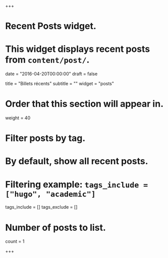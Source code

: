 +++
# Recent Posts widget.
# This widget displays recent posts from `content/post/`.

date = "2016-04-20T00:00:00"
draft = false

title = "Billets récents"
subtitle = ""
widget = "posts"

# Order that this section will appear in.
weight = 40

# Filter posts by tag.
#  By default, show all recent posts.
#  Filtering example: `tags_include = ["hugo", "academic"]`
tags_include = []
tags_exclude = []

# Number of posts to list.
count = 1

+++
